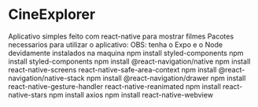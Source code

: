 # CineExplorer
Aplicativo simples feito com react-native para mostrar filmes 
Pacotes necessarios para utilizar o aplicativo:
OBS: tenha o Expo e o Node devidamente instalados na maquina 
npm install styled-components
npm install styled-components
npm install @react-navigation/native
npm install react-native-screens react-native-safe-area-context
npm install @react-navigation/native-stack
npm install @react-navigation/drawer
npm install react-native-gesture-handler react-native-reanimated
npm install react-native-stars
npm install axios
npm install react-native-webview
